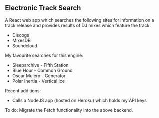 ## Electronic Track Search

A React web app which searches the following sites for information on a track release and provides results of DJ mixes which feature the track:
- Discogs
- MixesDB
- Soundcloud

My favourite searches for this engine:
- Sleeparchive - Fifth Station
- Blue Hour - Common Ground
- Oscar Mulero - Generator
- Polar Inertia - Vertical Ice

Recent additions:
- Calls a NodeJS app (hosted on Heroku) which holds my API keys

To do:
Migrate the Fetch functionality into the above backend.
